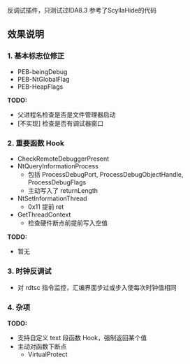 反调试插件，只测试过IDA8.3
参考了ScyllaHide的代码

## 效果说明

### 1. 基本标志位修正

- PEB-beingDebug
- PEB-NtGlobalFlag
- PEB-HeapFlags

**TODO:**

- 父进程名检查是否是文件管理器启动
- [不实现] 检查是否有调试器窗口

### 2. 重要函数 Hook

- CheckRemoteDebuggerPresent
- NtQueryInformationProcess
  - 包括 ProcessDebugPort, ProcessDebugObjectHandle, ProcessDebugFlags
  - 主动写入了 returnLength
- NtSetInformationThread
  - 0x11 提前 ret
- GetThreadContext
  - 检查硬件断点前提前写入空值

**TODO:**

- 暂无

### 3. 时钟反调试

- 对 rdtsc 指令监控，汇编界面步过或步入使每次时钟值相同

### 4. 杂项

**TODO:**

- 支持自定义 text 段函数 Hook，强制返回某个值
- 主动对函数下断点
  - VirtualProtect
